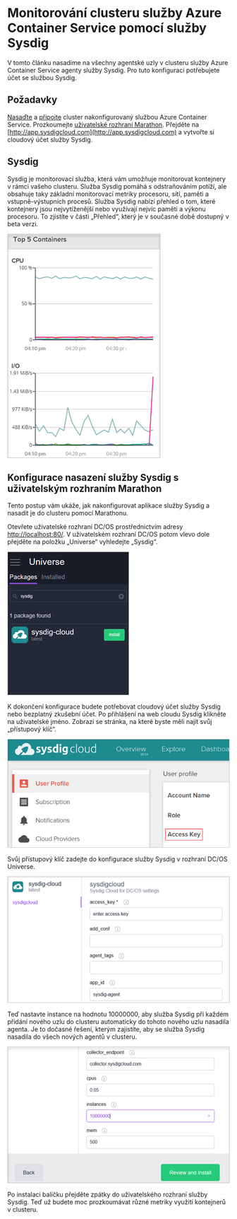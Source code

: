 <properties
   pageTitle="Monitorování clusteru služby Azure Container Service pomocí služby Sysdig | Microsoft Azure"
   description="Cluster služby Azure Container Service můžete monitorovat pomocí služby Sysdig."
   services="container-service"
   documentationCenter=""
   authors="rbitia"
   manager="timlt"
   editor=""
   tags="acs, azure-container-service"
   keywords="Kontejnery, DC/OS, Azure"/>

<tags
   ms.service="container-service"
   ms.devlang="na"
   ms.topic="get-started-article"
   ms.tgt_pltfrm="na"
   ms.workload="na"
   ms.date="08/08/2016"
   ms.author="t-ribhat"/>

# Monitorování clusteru služby Azure Container Service pomocí služby Sysdig

V tomto článku nasadíme na všechny agentské uzly v clusteru služby Azure Container Service agenty služby Sysdig. Pro tuto konfiguraci potřebujete účet se službou Sysdig. 

## Požadavky 

[Nasaďte](container-service-deployment.md) a [připojte](container-service-connect.md) cluster nakonfigurovaný službou Azure Container Service. Prozkoumejte [uživatelské rozhraní Marathon](container-service-mesos-marathon-ui.md). Přejděte na [http://app.sysdigcloud.com](http://app.sysdigcloud.com) a vytvořte si cloudový účet služby Sysdig. 

## Sysdig

Sysdig je monitorovací služba, která vám umožňuje monitorovat kontejnery v rámci vašeho clusteru. Služba Sysdig pomáhá s odstraňováním potíží, ale obsahuje taky základní monitorovací metriky procesoru, sítí, paměti a vstupně-výstupních procesů. Služba Sysdig nabízí přehled o tom, které kontejnery jsou nejvytíženější nebo využívají nejvíc paměti a výkonu procesoru. To zjistíte v části „Přehled“, který je v současné době dostupný v beta verzi. 

![Uživatelské rozhraní služby Sysdig](./media/container-service-monitoring-sysdig/sysdig6.png) 

## Konfigurace nasazení služby Sysdig s uživatelským rozhraním Marathon

Tento postup vám ukáže, jak nakonfigurovat aplikace služby Sysdig a nasadit je do clusteru pomocí Marathonu. 

Otevřete uživatelské rozhraní DC/OS prostřednictvím adresy [http://localhost:80/](http://localhost:80/). V uživatelském rozhraní DC/OS potom vlevo dole přejděte na položku „Universe“ vyhledejte „Sysdig“.

![Sysdig v rozhraní DC/OS Universe](./media/container-service-monitoring-sysdig/sysdig1.png)

K dokončení konfigurace budete potřebovat cloudový účet služby Sysdig nebo bezplatný zkušební účet. Po přihlášení na web cloudu Sysdig klikněte na uživatelské jméno. Zobrazí se stránka, na které byste měli najít svůj „přístupový klíč“. 

![Klíč rozhraní API služby Sysdig](./media/container-service-monitoring-sysdig/sysdig2.png) 

Svůj přístupový klíč zadejte do konfigurace služby Sysdig v rozhraní DC/OS Universe. 

![Konfigurace služby Sysdig v rozhraní DC/OS Universe](./media/container-service-monitoring-sysdig/sysdig3.png)

Teď nastavte instance na hodnotu 10000000, aby služba Sysdig při každém přidání nového uzlu do clusteru automaticky do tohoto nového uzlu nasadila agenta. Je to dočasné řešení, kterým zajistíte, aby se služba Sysdig nasadila do všech nových agentů v clusteru. 

![Konfigurace služby Sysdig v rozhraní DC/OS Universe – instance](./media/container-service-monitoring-sysdig/sysdig4.png)

Po instalaci balíčku přejděte zpátky do uživatelského rozhraní služby Sysdig. Teď už budete moc prozkoumávat různé metriky využití kontejnerů v clusteru. 


<!--HONumber=Aug16_HO4-->



